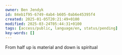 ```yaml
---
owner: Ben Jendyk
id: 84eb1f95-6749-4ab4-b605-0ab6e45395f4
created: 2025-01-05T20:21:49+0100
modified: 2025-03-24T05:44:31+0100
tags: [access/public, language/en, status/pending]
key-words: []
---
```


From half up is material and down is spiritual